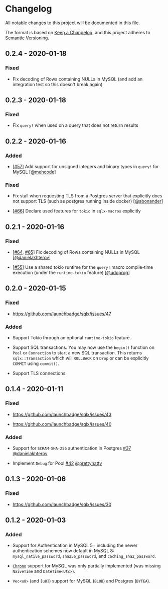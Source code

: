 # Changelog

All notable changes to this project will be documented in this file.

The format is based on [Keep a Changelog](https://keepachangelog.com/en/1.0.0/),
and this project adheres to [Semantic Versioning](https://semver.org/spec/v2.0.0.html).

## 0.2.4 - 2020-01-18

### Fixed

 - Fix decoding of Rows containing NULLs in MySQL (and add an integration test so this doesn't break again)

## 0.2.3 - 2020-01-18

### Fixed

 - Fix `query!` when used on a query that does not return results

## 0.2.2 - 2020-01-16

### Added

 - [[#57]] Add support for unsigned integers and binary types in `query!` for MySQL [[@mehcode]]

[#57]: https://github.com/launchbadge/sqlx/issues/57

### Fixed

 - Fix stall when requesting TLS from a Postgres server that explicitly does not support TLS (such as postgres running inside docker) [[@abonander]]

 - [[#66]] Declare used features for `tokio` in `sqlx-macros` explicitly
 
[#66]: https://github.com/launchbadge/sqlx/issues/66

## 0.2.1 - 2020-01-16

### Fixed

 - [[#64], [#65]] Fix decoding of Rows containing NULLs in MySQL [[@danielakhterov]]

[#64]: https://github.com/launchbadge/sqlx/pull/64
[#65]: https://github.com/launchbadge/sqlx/pull/65

 - [[#55]] Use a shared tokio runtime for the `query!` macro compile-time execution (under the `runtime-tokio` feature) [[@udoprog]] 

[#55]: https://github.com/launchbadge/sqlx/pull/55

## 0.2.0 - 2020-01-15

### Fixed

 - https://github.com/launchbadge/sqlx/issues/47
 
### Added

 - Support Tokio through an optional `runtime-tokio` feature.

 - Support SQL transactions. You may now use the `begin()` function on `Pool` or `Connection` to 
   start a new SQL transaction. This returns `sqlx::Transaction` which will `ROLLBACK` on `Drop`
   or can be explicitly `COMMIT` using `commit()`.
   
 - Support TLS connections.

## 0.1.4 - 2020-01-11

### Fixed

 - https://github.com/launchbadge/sqlx/issues/43

 - https://github.com/launchbadge/sqlx/issues/40

### Added

 - Support for `SCRAM-SHA-256` authentication in Postgres [#37](https://github.com/launchbadge/sqlx/pull/37) [@danielakhterov](https://github.com/danielakhterov)

 - Implement `Debug` for Pool [#42](https://github.com/launchbadge/sqlx/pull/42) [@prettynatty](https://github.com/prettynatty)

## 0.1.3 - 2020-01-06

### Fixed

 - https://github.com/launchbadge/sqlx/issues/30

## 0.1.2 - 2020-01-03

### Added
 
 - Support for Authentication in MySQL 5+ including the newer authentication schemes now default in MySQL 8: `mysql_native_password`, `sha256_password`, and `caching_sha2_password`.

 - [`Chrono`](https://github.com/chronotope/chrono) support for MySQL was only partially implemented (was missing `NaiveTime` and `DateTime<Utc>`).

 - `Vec<u8>` (and `[u8]`) support for MySQL (`BLOB`) and Postgres (`BYTEA`).

[@abonander]: https://github.com/abonander
[@danielakhterov]: https://github.com/danielakhterov
[@mehcode]: https://github.com/mehcode
[@udoprog]: https://github.com/udoprog
